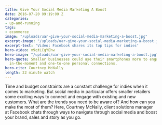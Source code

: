 ```yaml
---
title: Give Your Social Media Marketing A Boost
date: 2016-07-20 09:19:00 Z
categories:
- up-and-running
tags:
- ecommerce
image: "/uploads/uar-give-your-social-media-marketing-a-boost.jpg"
excerpt-image: "/uploads/uar-give-your-social-media-marketing-a-boost.jpg"
excerpt-text: 'Video: Facebook shares its top tips for indies'
hero-video: m9qtLCgYEhw
hero-image: "/uploads/uar-give-your-social-media-marketing-a-boost.jpg"
hero-quote: Smaller businesses could use their smartphones more to engage in more
  in-the-moment and one-to-one personal connections.
hero-cite: Courtney McNally
length: 23 minute watch
---
```


Time and budget constraints are a constant challenge for indies when it comes to marketing. But social media in particular offers smaller retailers some exciting ways to connect and engage with existing and new customers. What are the trends you need to be aware of? And how can you make the most of them? Here, Courtney McNally, client solutions manager at Facebook chats through ways to navigate through social media and boost your brand, sales and story as you go. 
 